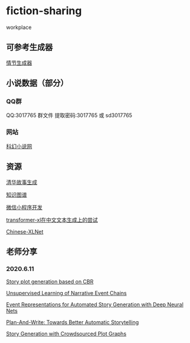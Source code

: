 # fiction-sharing
workplace

## 可参考生成器

[情节生成器](https://www.plot-generator.org.uk/ '情节生成器')

## 小说数据（部分）

### QQ群

QQ:3017765 群文件
提取密码:3017765 或 sd3017765

### 网站

[科幻小说网](http://www.kehuan.net.cn/ "科幻小说网")

## 资源

[清华故事生成](https://github.com/THUNLP-MT/TG-Reading-List#text_generation "清华故事生成")

[知识图谱](ownthink.com "知识图谱")

[微信小程序开发](developers.weixin.qq.com "微信小程序开发")

[transformer-xl在中文文本生成上的尝试](https://github.com/GaoPeng97/transformer-xl-Chinese "transformer-xl在中文文本生成上的尝试")

[Chinese-XLNet](https://github.com/ymcui/Chinese-XLNet 'Chinese-XLNet')

## 老师分享

### 2020.6.11
[Story plot generation based on CBR](https://www.researchgate.net/publication/285319204_Story_Plot_Generation_based_on_CBR "Story plot generation based on CBR")

[Unsupervised Learning of Narrative Event Chains](https://www.aclweb.org/anthology/P08-1090.pdf "Unsupervised Learning of Narrative Event Chains")

[Event Representations for Automated Story Generation with Deep Neural Nets](https://www.aaai.org/ocs/index.php/AAAI/AAAI18/paper/download/17046/15769 "Event Representations for Automated Story Generation with Deep Neural Nets")

[Plan-And-Write: Towards Better Automatic Storytelling](http://vnpeng.net/papers/AAAI19-story-planning.pdf "Plan-And-Write: Towards Better Automatic Storytelling")

[Story Generation with Crowdsourced Plot Graphs](https://www.cc.gatech.edu/~riedl/pubs/aaai13.pdf "Story Generation with Crowdsourced Plot Graphs")

